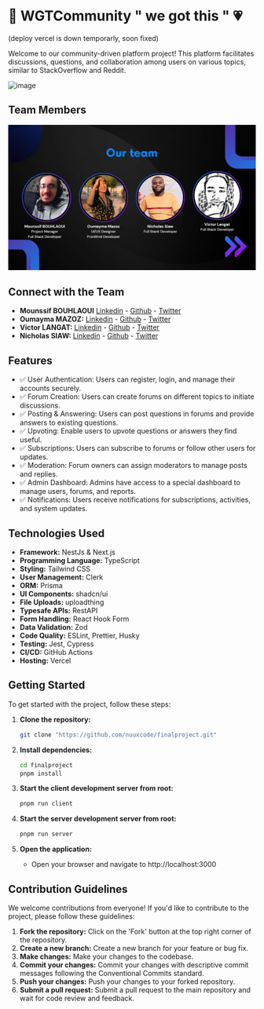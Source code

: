 # 🚀 WGTCommunity " we got this " 💗

(deploy vercel is down temporarly, soon fixed)

Welcome to our community-driven platform project! This platform facilitates discussions, questions, and collaboration among users on various topics, similar to StackOverflow and Reddit.

![image](https://github.com/nuuxcode/finalproject/assets/24565896/a58af52c-3bd5-420b-95cd-aeb2c9a1212c)

## Team Members


![Example Image]( https://github.com/nuuxcode/finalproject/blob/README.md/TEAM.jpeg)


## Connect with the Team

- **Mounssif BOUHLAOUI**  [Linkedin](https://www.linkedin.com/in/mounssif-bouhlaoui/)  -  [Github](https://github.com/nuuxcode)  -  [Twitter](https://twitter.com/nuux_tv)
- **Oumayma MAZOZ:** [Linkedin](https://www.linkedin.com/in/oumayma-mazoz-2b4126228/)  -  [Github](https://github.com/omazoz)  -  [Twitter](https://twitter.com/oumie201)
- **Victor LANGAT:**  [Linkedin](https://www.linkedin.com/in/victor-langat/)  -  [Github](https://github.com/viictoo)  -  [Twitter](https://twitter.com/victor_provich)
- **Nicholas SIAW:**  [Linkedin](https://www.linkedin.com/in/siaw/)  -  [Github](https://github.com/ayequill)  -  [Twitter](https://twitter.com/ayequill)

## Features

- ✅ User Authentication: Users can register, login, and manage their accounts securely.
- ✅ Forum Creation: Users can create forums on different topics to initiate discussions.
- ✅ Posting & Answering: Users can post questions in forums and provide answers to existing questions.
- ✅ Upvoting: Enable users to upvote questions or answers they find useful.
- ✅ Subscriptions: Users can subscribe to forums or follow other users for updates.
- ✅ Moderation: Forum owners can assign moderators to manage posts and replies.
- ✅ Admin Dashboard: Admins have access to a special dashboard to manage users, forums, and reports.
- ✅ Notifications: Users receive notifications for subscriptions, activities, and system updates.

## Technologies Used

- **Framework:** NestJs & Next.js
- **Programming Language:** TypeScript
- **Styling:** Tailwind CSS
- **User Management:** Clerk
- **ORM:** Prisma
- **UI Components:** shadcn/ui
- **File Uploads:** uploadthing
- **Typesafe APIs:** RestAPI
- **Form Handling:** React Hook Form
- **Data Validation:** Zod
- **Code Quality:** ESLint, Prettier, Husky
- **Testing:** Jest, Cypress
- **CI/CD:** GitHub Actions
- **Hosting:** Vercel

## Getting Started

To get started with the project, follow these steps:

1. **Clone the repository:**
   ```bash
   git clone "https://github.com/nuuxcode/finalproject.git"
   ```

2. **Install dependencies:**
   ```bash
   cd finalproject
   pnpm install
   ```

3. **Start the client development server from root:**
   ```bash
   pnpm run client
   ```

3. **Start the server development server from root:**
   ```bash
   pnpm run server
   ```

4. **Open the application:**
   - Open your browser and navigate to http://localhost:3000

## Contribution Guidelines

We welcome contributions from everyone! If you'd like to contribute to the project, please follow these guidelines:

1. **Fork the repository:** Click on the 'Fork' button at the top right corner of the repository.
2. **Create a new branch:** Create a new branch for your feature or bug fix.
3. **Make changes:** Make your changes to the codebase.
4. **Commit your changes:** Commit your changes with descriptive commit messages following the Conventional Commits standard.
5. **Push your changes:** Push your changes to your forked repository.
6. **Submit a pull request:** Submit a pull request to the main repository and wait for code review and feedback.

